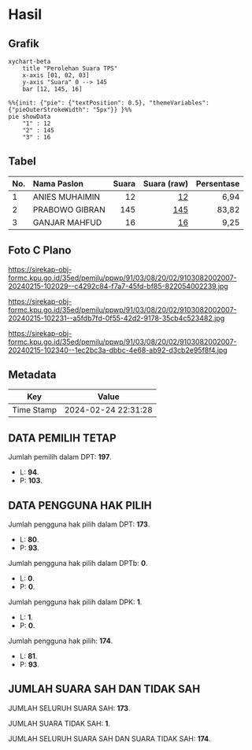 # Hasil

## Grafik

```mermaid
xychart-beta
    title "Perolehan Suara TPS"
    x-axis [01, 02, 03]
    y-axis "Suara" 0 --> 145
    bar [12, 145, 16]
```

```mermaid
%%{init: {"pie": {"textPosition": 0.5}, "themeVariables": {"pieOuterStrokeWidth": "5px"}} }%%
pie showData
    "1" : 12
    "2" : 145
    "3" : 16
```

## Tabel

| No. | Nama Paslon    | Suara | Suara (raw) | Persentase |
|:--- |:-------------- | -----:| -----------:| ----------:|
| 1   | ANIES MUHAIMIN | 12    | [12][p-1]   | 6,94       |
| 2   | PRABOWO GIBRAN | 145   | [145][p-2]  | 83,82      |
| 3   | GANJAR MAHFUD  | 16    | [16][p-3]   | 9,25       |


[p-1]: https://github.com/gigit-pemilu/pemilu-2024-91-papua/blob/main/pilpres/hitung-suara/sub/91-papua/sub/03-jayapura/sub/08-nimbokrang/sub/2002-benyom-jaya-i/sub/007-tps/sub/paslon-1.txt
[p-2]: https://github.com/gigit-pemilu/pemilu-2024-91-papua/blob/main/pilpres/hitung-suara/sub/91-papua/sub/03-jayapura/sub/08-nimbokrang/sub/2002-benyom-jaya-i/sub/007-tps/sub/paslon-2.txt
[p-3]: https://github.com/gigit-pemilu/pemilu-2024-91-papua/blob/main/pilpres/hitung-suara/sub/91-papua/sub/03-jayapura/sub/08-nimbokrang/sub/2002-benyom-jaya-i/sub/007-tps/sub/paslon-3.txt

## Foto C Plano

https://sirekap-obj-formc.kpu.go.id/35ed/pemilu/ppwp/91/03/08/20/02/9103082002007-20240215-102029--c4292c84-f7a7-45fd-bf85-822054002239.jpg

https://sirekap-obj-formc.kpu.go.id/35ed/pemilu/ppwp/91/03/08/20/02/9103082002007-20240215-102231--a5fdb7fd-0f55-42d2-9178-35cb4c523482.jpg

https://sirekap-obj-formc.kpu.go.id/35ed/pemilu/ppwp/91/03/08/20/02/9103082002007-20240215-102340--1ec2bc3a-dbbc-4e68-ab92-d3cb2e95f8f4.jpg


## Metadata

| Key        | Value               |
| ---------- | ------------------- |
| Time Stamp | 2024-02-24 22:31:28 |


## DATA PEMILIH TETAP

Jumlah pemilih dalam DPT: **197**.
 * L: **94**.
 * P: **103**.

## DATA PENGGUNA HAK PILIH

Jumlah pengguna hak pilih dalam DPT: **173**.
 * L: **80**.
 * P: **93**.

Jumlah pengguna hak pilih dalam DPTb: **0**.
 * L: **0**.
 * P: **0**.

Jumlah pengguna hak pilih dalam DPK: **1**.
 * L: **1**.
 * P: **0**.

Jumlah pengguna hak pilih: **174**.
 * L: **81**.
 * P: **93**.

## JUMLAH SUARA SAH DAN TIDAK SAH

JUMLAH SELURUH SUARA SAH: **173**.

JUMLAH SUARA TIDAK SAH: **1**.

JUMLAH SELURUH SUARA SAH DAN SUARA TIDAK SAH: **174**.



